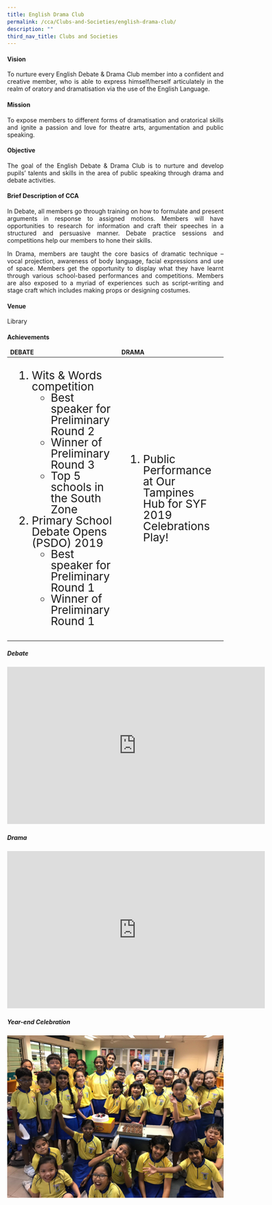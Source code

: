 ```yaml
---
title: English Drama Club
permalink: /cca/Clubs-and-Societies/english-drama-club/
description: ""
third_nav_title: Clubs and Societies
---
```

<h4>Vision</h4>
<p style="text-align:justify">To nurture every English Debate &amp; Drama Club member into a confident and creative member, who is able to express himself/herself articulately in the realm of oratory and dramatisation via the use of the English Language.</p>
<h4>Mission</h4>
<p style="text-align:justify">To expose members to different forms of dramatisation and oratorical skills and ignite a passion and love for theatre arts, argumentation and public speaking.</p>
<h4>Objective</h4>
<p style="text-align:justify">The goal of the English Debate &amp; Drama Club is to nurture and develop pupils’ talents and skills in the area of public speaking through drama and debate activities.</p>
<h4>Brief Description of CCA</h4>
<p style="text-align:justify">In Debate, all members go through training on how to formulate and present arguments in response to assigned motions. Members will have opportunities to research for information and craft their speeches in a structured and persuasive manner. Debate practice sessions and competitions help our members to hone their skills.</p>
<p style="text-align:justify">In Drama, members are taught the core basics of dramatic technique – vocal projection, awareness of body language, facial expressions and use of space. Members get the opportunity to display what they have learnt through various school-based performances and competitions. Members are also exposed to a myriad of experiences such as script-writing and stage craft which includes making props or designing costumes.</p>
<h4>Venue</h4>
<p style="text-align:justify">Library</p>
<h4>Achievements</h4>
<p>
<table>
	<thead style="line-height:1; font-weight:bold"><tr><td>DEBATE</td><td>DRAMA</td></tr></thead>
	<tbody style="font-size:26px" >
		<tr>
			<td><ol>
				<li style="line-height:1">Wits &amp; Words competition  
					<ul><li style="line-height:1">Best speaker for Preliminary Round 2</li>
						<li style="line-height:1">Winner of Preliminary Round 3</li>
						<li style="line-height:1">Top 5 schools in the South Zone</li></ul>
				</li>
				<li style="line-height:1">Primary School Debate Opens (PSDO) 2019
					<ul><li style="line-height:1">Best speaker for Preliminary Round 1</li>
						<li style="line-height:1">Winner of Preliminary Round 1</li></ul>
				</li>
				</ol></td>
			<td><ol>	
				<li style="line-height:1">Public Performance at Our Tampines Hub for SYF 2019 Celebrations Play!</li>
				</ol>
			</td>
	</tbody>
	</table>

##### Debate

<center><iframe src="https://docs.google.com/presentation/d/e/2PACX-1vRjjzPbTc63mtLmXoACdW6iacbVzvC0-YA5mF6B5a4y826e6poVgioEGSpvKaEB_xktLAG2NcGEY0w2/embed?start=false&amp;loop=false&amp;delayms=3000" frameborder="0" width="600" height="366" allowfullscreen="true"></iframe></center>


##### Drama

<center><iframe allowfullscreen="true" height="366" width="600" frameborder="0" src="https://docs.google.com/presentation/d/e/2PACX-1vSA5l7Zeed6Vx90oOPWJWZClkyfdco5lpKOoXiUm-KV4LiZYtYT_uxjryQQyM0RgopTQ_HBD3BoWLPV/embed?start=false&amp;loop=false&amp;delayms=3000"></iframe></center>

##### Year-end Celebration

![](/images/Year%20End%20Celebration.jpeg)